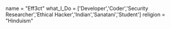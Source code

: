 name = "Eff3ct"
what_I_Do = ['Developer','Coder','Security Researcher','Ethical Hacker','Indian','Sanatani','Student']
religion = "Hinduism"
